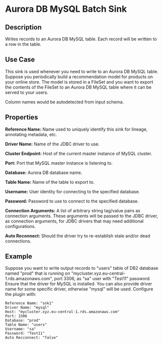 # Aurora DB MySQL Batch Sink


Description
-----------
Writes records to an Aurora DB MySQL table. Each record will be written to a row in the table.


Use Case
--------
This sink is used whenever you need to write to an Aurora DB MySQL table.
Suppose you periodically build a recommendation model for products on your online store.
The model is stored in a FileSet and you want to export the contents
of the FileSet to an Aurora DB MySQL table where it can be served to your users.

Column names would be autodetected from input schema.

Properties
----------
**Reference Name:** Name used to uniquely identify this sink for lineage, annotating metadata, etc.

**Driver Name:** Name of the JDBC driver to use.

**Cluster Endpoint:** Host of the current master instance of MySQL cluster.

**Port:** Port that MySQL master instance is listening to.

**Database:** Aurora DB database name.

**Table Name:** Name of the table to export to.

**Username:** User identity for connecting to the specified database.

**Password:** Password to use to connect to the specified database.

**Connection Arguments:** A list of arbitrary string tag/value pairs as connection arguments. These arguments
will be passed to the JDBC driver, as connection arguments, for JDBC drivers that may need additional configurations.

**Auto Reconnect:** Should the driver try to re-establish stale and/or dead connections.

Example
-------
Suppose you want to write output records to "users" table of DB2 database named "prod" that is running on 
"mycluster.xyz.eu-central-1.rds.amazonaws.com", port 3306, as "sa" user with "Test11" password. Ensure that the driver 
for MySQL is installed. You can also provide driver name for some specific driver, otherwise "mysql" will be used. 
Configure the plugin with: 

```
Reference Name: "snk1"
Driver Name: "mysql"
Host: "mycluster.xyz.eu-central-1.rds.amazonaws.com"
Port: 3306
Database: "prod"
Table Name: "users"
Username: "sa"
Password: "Test11"
Auto Recconnect: "false"
```
